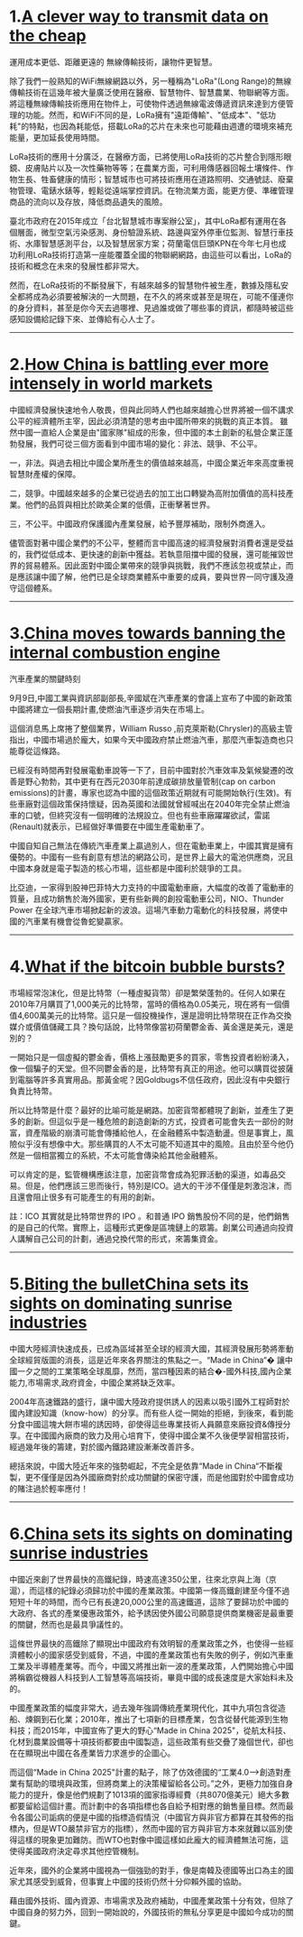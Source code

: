 # 1.[A clever way to transmit data on the cheap](https://www.economist.com/news/science-and-technology/21728866-long-range-frugal-new-chip-could-be-just-what-smart-city-needs-clever-way)

運用成本更低、距離更遠的 無線傳輸技術，讓物件更智慧。

除了我們一般熟知的WiFi無線網路以外，另一種稱為"LoRa"(Long Range)的無線傳輸技術在這幾年被大量廣泛使用在醫療、智慧物件、智慧農業、物聯網等方面。將這種無線傳輸技術應用在物件上，可使物件透過無線電波傳遞資訊來達到方便管理的功能。然而，和WiFi不同的是，LoRa擁有"遠距傳輸"、"低成本"、"低功耗"的特點，也因為耗能低，搭載LoRa的芯片在未來也可能藉由週遭的環境來補充能量，更加延長使用時間。

LoRa技術的應用十分廣泛，在醫療方面，已將使用LoRa技術的芯片整合到隱形眼鏡、皮膚貼片以及一次性藥物等等；在農業方面，可利用傳感器回報土壤條件、作物生長、牲畜健康的情形；智慧城市也可將技術應用在道路照明、交通號誌、廢棄物管理、電錶水錶等，輕鬆從遠端掌控資訊。在物流業方面，能更方便、準確管理商品的流向以及存放，降低商品遺失的風險。

臺北市政府在2015年成立「台北智慧城市專案辦公室」，其中LoRa都有運用在各個層面，微型空氣污染感測、身份驗證系統、路邊與室外停車位監測、智慧行車技術、水庫智慧感測平台，以及智慧居家方案；荷蘭電信巨頭KPN在今年七月也成功利用LoRa技術打造第一座能覆蓋全國的物聯網網路，由這些可以看出，LoRa的技術和概念在未來的發展性都非常大。

然而，在LoRa技術的不斷發展下，有越來越多的智慧物件被生產，數據及隱私安全都將成為必須要被解決的一大問題，在不久的將來或甚至是現在，可能不僅連你的身分資料，甚至是你今天去過哪裡、見過誰或做了哪些事的資訊，都隨時被這些感知設備給記錄下來、並傳給有心人士了。

---
# 2.[How China is battling ever more intensely in world markets](https://www.economist.com/news/leaders/21729430-does-it-play-fair-how-china-battling-ever-more-intensely-world-markets)

中國經濟發展快速地令人敬畏，但與此同時人們也越來越擔心世界將被一個不講求公平的經濟體所主宰，因此必須清楚的思考由中國所帶來的挑戰的真正本質。
雖然中國一直給人企業是由"國家隊"組成的形象，但中國的本土創新的私營企業正蓬勃發展，我們可從三個方面看到中國市場的變化：非法、競爭、不公平。

一，非法。與過去相比中國企業所產生的價值越來越高，中國企業近年來高度重視智慧財產權的保障。

二，競爭。中國越來越多的企業已從過去的加工出口轉變為高附加價值的高科技產業。他們的品質與相比於歐美企業的低價，正衝擊著世界。

三，不公平。中國政府保護國內產業發展，給予豐厚補助，限制外商進入。

儘管面對著中國企業們的不公平，整體而言中國高速的經濟發展對消費者還是受益的，我們從低成本、更快速的創新中獲益。若執意阻擋中國的發展，還可能摧毀世界的貿易體系。因此面對中國企業帶來的競爭與挑戰，我們不應該忽視或禁止，而是應該讓中國了解，他們已是全球商業體系中重要的成員，要與世界一同守護及遵守這個體系。

---
# 3.[China moves towards banning the internal combustion engine](https://www.economist.com/news/business/21728980-its-government-developing-plan-phase-out-vehicles-powered-fossil-fuels-china-moves)

汽車產業的關鍵時刻

9月9日,中國工業與資訊部副部長,辛國斌在汽車產業的會議上宣布了中國的新政策
中國將建立一個長期計畫,使燃油汽車逐步消失在市場上。

這個消息馬上席捲了整個業界，William Russo ,前克萊斯勒(Chrysler)的高級主管指出，中國市場過於龐大，如果今天中國政府禁止燃油汽車，那麼汽車製造商也只能尊從這條路。

已經沒有時間再對發展電動車說等一下了，目前中國對於汽車效率及氣候變遷的改善是野心勃勃，其中更有在西元2030年前達成碳排放量管制(cap on carbon emissions)的計畫，專家也認為中國的這個政策近期就有可能開始執行(生效)。有些車廠對這個政策保持懷疑，因為英國和法國就曾經喊出在2040年完全禁止燃油車的口號，但終究沒有一個明確的法規設立。但也有些車廠躍躍欲試，雷諾(Renault)就表示，已經做好準備要在中國生產電動車了。

中國自知自己無法在傳統汽車產業上贏過別人，但在電動車業上，中國其實是擁有優勢的。中國有一些有創意有想法的網路公司，是世界上最大的電池供應商，況且中國本身就是電子製造的核心市場，這些都是中國利於競爭的工具。

比亞迪，一家得到股神巴菲特大力支持的中國電動車廠，大幅度的改善了電動車的質量，且成功銷售於海外國家，更有些新興的創投電動車公司，NIO、Thunder Power 在全球汽車市場掀起新的波浪。這場汽車動力電動化的科技發展，將使中國的汽車業有機會從魯蛇變贏家。

---
# 4.[What if the bitcoin bubble bursts?](https://www.economist.com/news/leaders/21722841-latest-frenzy-tulipmania-gold-rush-or-dotcom-boom-what-if-bitcoin-bubble)

市場經常泡沫化，但是比特幣（一種虛擬貨幣）卻是繁榮蓬勃的。任何人如果在2010年7月購買了1,000美元的比特幣，當時的價格為0.05美元，現在將有一個價值4,600萬美元的比特幣。這只是一個投機操作，還是證明比特幣現在正作為交換媒介或價值儲藏工具？換句話說，比特幣像當初荷蘭鬱金香、黃金還是美元，還是別的？

一開始只是一個虛擬的鬱金香，價格上漲鼓勵更多的買家，零售投資者紛紛湧入，像一個騙子的天堂。但不同鬱金香的是，比特幣有真正的用途。他可以購買從披薩到電腦等許多真實用品。那黃金呢？因Goldbugs不信任政府，因此沒有中央銀行負責比特幣。

所以比特幣是什麼？最好的比喻可能是網路。加密貨幣都體現了創新，並產生了更多的創新。但這似乎是一種危險的創造創新的方式，投資者可能會失去一部份的財富，資產階級的崩潰可能會傳播給他人，在金融體系中製造動盪。但是事實上，風險似乎沒有想像中大。那些購買的人不太可能不知道其中的風險。且由於至今他仍然是一個相當獨立的系統，不太可能會傳染給其他金融體系。

可以肯定的是，監管機構應該注意，加密貨幣會成為犯罪活動的渠道，如毒品交易。但是，他們應該三思而後行，特別是ICO。過大的干涉不僅僅是刺激泡沫，而且還會阻止很多有可能產生的有用的創新。

註：ICO 其實就是比特幣世界的 IPO 。和普通 IPO 銷售股份不同的是，他們銷售的是自己的代幣。實際上，這種形式更像是區塊鏈上的眾籌。創業公司通過向投資人講解自己公司的計劃，通過兌換代幣的形式，來籌集資金。

---
# 5.[Biting the bulletChina sets its sights on dominating sunrise industries](https://www.economist.com/news/finance-and-economics/21729442-its-record-industrial-policy-successes-patchy-china-sets-its-sights)

中國大陸經濟快速成長，已成為區域甚至全球的經濟大國，其經濟發展形勢將牽動全球經貿版圖的消長，這是近年來各界關注的焦點之一。“Made in China“� 讓中國一夕之間的工業策略全球風靡，然而，當四種因素的結合�-國外科技,國內企業能力,市場需求,政府資金，中國企業將缺乏效率。

2004年高速鐵路的盛行，讓中國大陸政府提供誘人的因素以吸引國外工程師對於國內建設知識（know-how）的分享。而有些人從一開始的拒絕，到後來，看到能分食中國這塊大餅市場的誘因時，卻使得這些專業技術人員願意來廠投資&傳授分享。在中國國內廠商的致力及用心培育下，使得中國企業不久後便學習相當技術，經過幾年後的籌建，對於國內鐵路建設漸漸改善許多。

總括來說，中國大陸近年來的強勢崛起，不完全是依靠“Made in China“不斷複製，更不僅僅是因為外國廠商對於成功關鍵的保密守護，而是他國對於中國會成功的賭注過於輕率應付！

---
# 6.[China sets its sights on dominating sunrise industries](https://www.economist.com/news/finance-and-economics/21729442-its-record-industrial-policy-successes-patchy-china-sets-its-sights)

中國近來創了世界最快的高鐵紀錄，時速高達350公里，往來北京與上海（京滬），而這樣的紀錄必須歸功於中國的產業政策。中國第一條高鐵創建至今僅不過短短十年的時間，而今已有長達20,000公里的高速鐵道，這除了要歸功於中國的大政府、各式的產業優惠政策外，給予誘因使外國公司願意提供商業機密是最重要的關鍵，然而也是最具爭議性的。

這條世界最快的高鐵除了顯現出中國政府有效明智的產業政策之外，也使得一些經濟體較小的國家感受到威脅，不過，中國的產業政策也有失敗的例子，例如汽車重工業及半導體產業等。而今，中國又將推出新一波的產業政策，人們開始擔心中國將稱霸從機器人科技到人工智慧等高端技術，畢竟中國的成長速度是大家始料未及的。

中國產業政策的幅度非常大，過去幾年強調傳統產業現代化，其中九項包含從造船、煉鋼到石化業；2010年，推出了七項新的目標產業，包含從替代能源到生物科技；而2015年，中國宣佈了更大的野心“Made in China 2025"，從航太科技、化材到農業設備等十項技術都要由中國製造，這些政策有些交疊了幾個世代，卻也在在顯現出中國在各產業皆力求進步的企圖心。

而這個“Made in China 2025"計畫的點子，除了仿效德國的“工業4.0-->創造對產業有幫助的環境與政策，但將商業上的決策權留給各公司。”之外，更極力加強自身能力的提升，像是他們規劃了1013項的國家指導經費（共8070億美元）絕大多數都要留給這個計畫。而計劃中的各項指標也各自給予相對應的銷售量目標。然而最令各國公司詬病的便是中國的指標造假情況（中國官方與非官方都算在其發佈的指標內，但是WTO嚴禁非官方的指標），然而中國的官方與非官方本來就難以區別使得這樣的現象更加難防。而WTO也對像中國這樣如此龐大的經濟體無法可施，這使得美國政府決定尋求其他控管機制。

近年來，國外的企業將中國視為一個強勁的對手，像是南韓及德國等出口為主的國家尤其感受到威脅，但事實上中國的技術仍然十分仰賴外國的協助。

藉由國外技術、國內資源、市場需求及政府補助，中國產業政策十分有效，但除了中國自身的努力外，回到一開始說的，外國技術的無私分享更是中國如今成功的關鍵。
